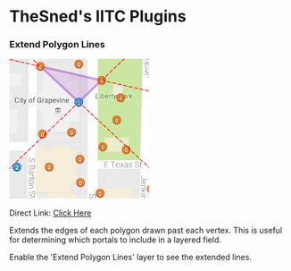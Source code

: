 # TheSned's IITC Plugins

### Extend Polygon Lines

![extend-poly-lines](img/extend-poly-lines.gif)

Direct Link: [Click Here](https://raw.githubusercontent.com/TheSned/IITCPlugins/master/extend-poly-lines.user.js)

Extends the edges of each polygon drawn past each vertex. This is useful for determining which portals to include in a layered field.

Enable the 'Extend Polygon Lines' layer to see the extended lines.
